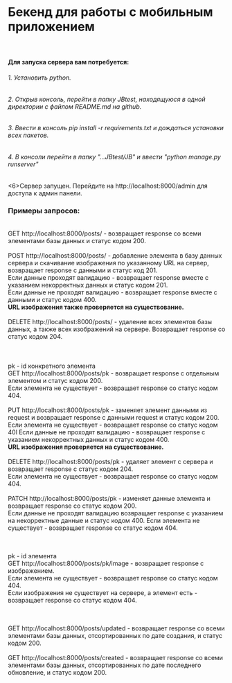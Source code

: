 <h1>Бекенд для работы с мобильным приложением</h1><br>

<h4>Для запуска сервера вам потребуется:</h4>
<h6>1. Установить python.</h3>
<h6>2. Открыв консоль, перейти в папку JBtest, находящуюся в одной директории с файлом README.md на github.</h6>
<h6>3. Ввести в консоль pip install -r requirements.txt и дождаться установки всех пакетов.</h6>
<h6>4. В консоли перейти в папку "...JBtest/JB" и ввести "python manage.py runserver"</h6>
<6>Сервер запущен. Перейдите на http://localhost:8000/admin для доступа к админ панели.</h6>
<br>
<h3>Примеры запросов:</h3>
<br>
<l>GET</l>  http://localhost:8000/posts/ - возвращает response со всеми элементами базы данных и статус кодом 200.<br><br>
<l>POST</l> http://localhost:8000/posts/ - добавление элемента в базу данных сервера и скачивание изображения по указанному URL на сервер, возвращает response с данными и статус код 201. <br>
Если данные проходят валидацию - возвращает response вместе с указанием некорректных данных и статус кодом 201.<br> 
Если данные не проходят валидацию - возвращает response вместе с данными и статус кодом 400. <br>
<strong>URL изображения также проверяется на существование.</strong><br><br>
<l>DELETE</l> http://localhost:8000/posts/ - удаление всех элементов базы данных, а также всех изображений на сервере. Возвращает response со статус кодом 204.<br>
<br><br><br>
pk - id конкретного элемента<br>
<l>GET</l> http://localhost:8000/posts/pk - возвращает response с отдельным элементом и статус кодом 200. <br>
Если элемента не существует - возвращает response со статус кодом 404.<br><br>
<l>PUT</l> http://localhost:8000/posts/pk - заменяет элемент данными из request и возвращает response с данными request и статус кодом 200.<br>
Если элемента не существует - возвращает response со статус кодом 40l
Если данные не проходят валидацию - возвращает response с указанием некорректных данных и статус кодом 400.<br> 
<strong>URL изображения проверяется на существование.</strong> <br><br>
<l>DELETE</l> http://localhost:8000/posts/pk - удаляет элемент с сервера и возвращает response с статус кодом 204.<br>
Если элемента не существует - возвращает response со статус кодом 404.<br><br>
<l>PATCH</l> http://localhost:8000/posts/pk - изменяет данные элемента и возвращает response со статус кодом 200.<br>
Если данные не проходят валидацию возвращает response с указанием на некорректные данные и статус кодом 400.
Если элемента не существует - возвращает response со статус кодом 404.<br><br><br>

pk - id элемента<br>
<l>GET</l> http://localhost:8000/posts/pk/image - возвращает response с изображением.<br>
Если элемента не существует - возвращает response со статус кодом 404.<br>
Если изображения не существует на сервере, а элемент есть - возвращает response со статус кодом 404.<br><br><br>

<l>GET</l> http://localhost:8000/posts/updated - возвращает response со всеми элементами базы данных, отсортированных по дате создания, и статус кодом 200.<br><br>
<l>GET</l> http://localhost:8000/posts/created - возвращает response со всеми элементами базы данных, отсортированных по дате последнего обновление, и статус кодом 200.<br><br>